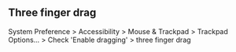 ## Three finger drag

System Preference > Accessibility > Mouse & Trackpad > Trackpad Options... > Check 'Enable dragging' > three finger drag
